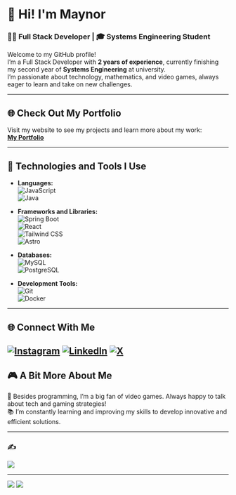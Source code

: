 # 👋 Hi! I'm Maynor  

### 👨‍💻 **Full Stack Developer** | 🎓 **Systems Engineering Student**  

Welcome to my GitHub profile!  
I’m a Full Stack Developer with **2 years of experience**, currently finishing my second year of **Systems Engineering** at university.  
I’m passionate about technology, mathematics, and video games, always eager to learn and take on new challenges.  

---

## 🌐 **Check Out My Portfolio**  
Visit my website to see my projects and learn more about my work:  
**[My Portfolio](https://portafoliomd.netlify.app/)**  

---

## 🚀 **Technologies and Tools I Use**  

- **Languages:**  
  ![JavaScript](https://img.shields.io/badge/-JavaScript-F7DF1E?style=flat-square&logo=javascript&logoColor=black)    
  ![Java](https://img.shields.io/badge/-Java-007396?style=flat-square&logo=java&logoColor=white)  

- **Frameworks and Libraries:**  
  ![Spring Boot](https://img.shields.io/badge/-Spring%20Boot-6DB33F?style=flat-square&logo=spring&logoColor=white)  
  ![React](https://img.shields.io/badge/-React-61DAFB?style=flat-square&logo=react&logoColor=black)  
  ![Tailwind CSS](https://img.shields.io/badge/-Tailwind%20CSS-06B6D4?style=flat-square&logo=tailwind-css&logoColor=white)  
  ![Astro](https://img.shields.io/badge/-Astro-FF5D01?style=flat-square&logo=astro&logoColor=white)  

- **Databases:**  
  ![MySQL](https://img.shields.io/badge/-MySQL-4479A1?style=flat-square&logo=mysql&logoColor=white)  
  ![PostgreSQL](https://img.shields.io/badge/-PostgreSQL-336791?style=flat-square&logo=postgresql&logoColor=white)  

- **Development Tools:**  
  ![Git](https://img.shields.io/badge/-Git-F05032?style=flat-square&logo=git&logoColor=white)  
  ![Docker](https://img.shields.io/badge/-Docker-2496ED?style=flat-square&logo=docker&logoColor=white)  

---

## 🌐 **Connect With Me**  

[![Instagram](https://img.shields.io/badge/Instagram-%23E4405F.svg?logo=Instagram&logoColor=white)](https://instagram.com/https://www.instagram.com/_maynor_06/) [![LinkedIn](https://img.shields.io/badge/LinkedIn-%230077B5.svg?logo=linkedin&logoColor=white)](https://linkedin.com/in/www.linkedin.com/in/maynor-semeya) [![X](https://img.shields.io/badge/X-black.svg?logo=X&logoColor=white)](https://x.com/https://x.com/MaynorDavid06) 
---

## 🎮 **A Bit More About Me**  

👾 Besides programming, I’m a big fan of video games. Always happy to talk about tech and gaming strategies!  
📚 I’m constantly learning and improving my skills to develop innovative and efficient solutions.  

---

### ✍️
![](https://quotes-github-readme.vercel.app/api?type=horizontal&theme=tokyonight) 

---
![](https://github-readme-stats.vercel.app/api/top-langs/?username=Maynor06&theme=dark&hide_border=false&include_all_commits=false&count_private=false&layout=compact) [![](https://visitcount.itsvg.in/api?id=Maynor&icon=0&color=0)](https://visitcount.itsvg.in)

<!-- Proudly created with GPRM ( https://gprm.itsvg.in ) -->
